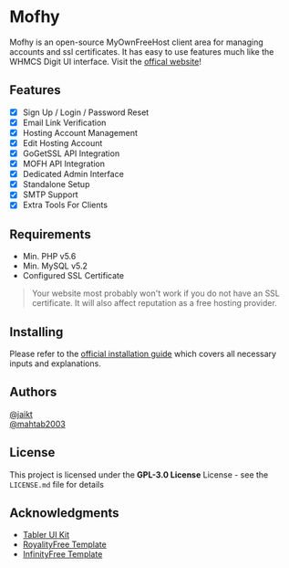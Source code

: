 # Mofhy

Mofhy is an open-source MyOwnFreeHost client area for managing accounts and ssl certificates. It has easy to use features much like the WHMCS Digit UI interface. Visit the [offical website](https://mofhy.tk)!

## Features

* [x] Sign Up / Login / Password Reset
* [x] Email Link Verification
* [x] Hosting Account Management
* [x] Edit Hosting Account
* [x] GoGetSSL API Integration
* [x] MOFH API Integration
* [x] Dedicated Admin Interface
* [x] Standalone Setup
* [x] SMTP Support
* [x] Extra Tools For Clients

## Requirements

* Min. PHP v5.6
* Min. MySQL v5.2
* Configured SSL Certificate 

> Your website most probably won't work if you do not have an SSL certificate. It will also affect reputation as a free hosting provider.

## Installing

Please refer to the [official installation guide]() which covers all necessary inputs and explanations.

## Authors
[@jaikt](https://github.com/jaikt)  
[@mahtab2003](https://github.com/mahtab2003)

## License

This project is licensed under the **GPL-3.0 License** License - see the `LICENSE.md` file for details

## Acknowledgments

* [Tabler UI Kit](https://github.com/tabler/tabler)
* [RoyalityFree Template](https://royalityfree.com)
* [InfinityFree Template](https://infinityfree.net)
